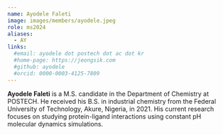 ```yaml
---
name: Ayodele Faleti
image: images/members/ayodele.jpeg
role: ms2024
aliases:
  - AY
links: 
  #email: ayodele dot postech dot ac dot kr
  #home-page: https://jeongsik.com
  #github: ayodele
  #orcid: 0000-0003-4125-7809
---
```


**Ayodele Faleti** is a M.S. candidate in the Department of Chemistry at POSTECH. He received his B.S. in industrial chemistry from the Federal University of Technology, Akure, Nigeria, in 2021. His current research focuses on studying protein-ligand interactions using constant pH molecular dynamics simulations.
